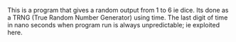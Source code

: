 This is a program that gives a random output from 1 to 6 ie dice.
Its done as a TRNG (True Random Number Generator) using time.
The last digit of time in nano seconds when program run is always unpredictable; ie exploited here.


